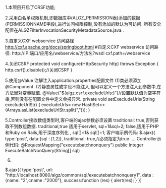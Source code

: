 1.本项目开启了CRSF功能;

2.采用白名单权限机制,即数据库中(ALGZ_PERMISSION表)添加的数据(PERMISSIONNAME字段),进行访问权限控制,没有添加的默认为可访问. 所有安全配置在ALGZFilterInvocationSecurityMetadataSource.java .
	
3.自定义CXF webservice 访问路径
http://cxf.apache.org/docs/springboot.html
#自定义CXF webservice 访问路径: http://IP:端口/应用名/webservice/方法名?wsdl
cxf.path=/webservice

4.关闭CSRF
	protected void configure(HttpSecurity http) throws Exception {
		http.csrf().disable();//关闭CSRF
	}

5.使用@Value 注解注入application.properties配置文件
(1)类必须添加@Component.
(2)静态属性或字段不能注入,但可以定义一个方法注入到参数中,在方法里对变量赋值.
	@Value("${algz.csrf.execludeUrls:}")//设置默认值为空字符串,否则没有在配置文件中定义会报异常.
	private void setExecludeUrls(String execludeUrlStr) {
		execludeUrls= new HashSet<>(Arrays.asList(execludeUrlStr.split(",")));
    }
    
   5.Controller接收数组类型时,客户端的ajax参数必须设置 traditional: true,否则获取不到数组数据.
 traditional,true 适用于servlet,  sql=1&sql=2; false,适用于PHP和Ruby on Rails,用于深度序列化 , sql[]=1& sql[]=1;
 客户端示例代码:
   	  $.ajax({
            type:'post',
            data:{sql : [1,2]},
             traditional: true,//必须指定为true
             ....
Controller示例代码:
@RequestMapping("executebatchnonquery")
public Integer ExecuteBatchNonQuery(String[] sql) 

6.
 $.ajax({
            type:'post',
            url: "http://localhost:8080/algz/common/sql/executebatchnonquery1",
             data :  {name: "2",cname :"2000"},
            success:function (res) {
            	alert(res);
            }
})

